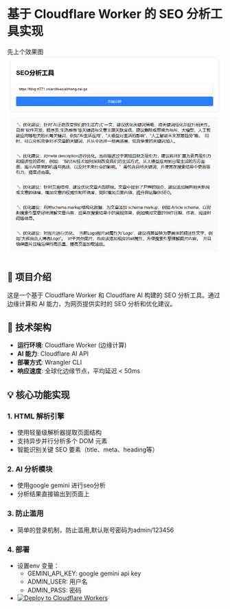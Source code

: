 # 基于 Cloudflare Worker 的 SEO 分析工具实现

先上个效果图
![架构图](./imgs/1734404872559.png)

## 📖 项目介绍

这是一个基于 Cloudflare Worker 和 Cloudflare AI 构建的 SEO 分析工具。通过边缘计算和 AI 能力，为网页提供实时的 SEO 分析和优化建议。

## 🔧 技术架构

- **运行环境**: Cloudflare Worker (边缘计算) 
- **AI 能力**: Cloudflare AI API
- **部署方式**: Wrangler CLI
- **响应速度**: 全球化边缘节点，平均延迟 < 50ms

## 💡 核心功能实现

### 1. HTML 解析引擎
- 使用轻量级解析器提取页面结构
- 支持异步并行分析多个 DOM 元素
- 智能识别关键 SEO 要素（title、meta、heading等）

### 2. AI 分析模块
- 使用google gemini 进行seo分析
- 分析结果直接输出到页面上

### 3. 防止滥用
- 简单的登录机制，防止滥用,默认账号密码为admin/123456


### 4. 部署
- 设置env 变量：
  - GEMINI_API_KEY: google gemini api key
  - ADMIN_USER: 用户名
  - ADMIN_PASS: 密码
- [![Deploy to Cloudflare Workers](https://deploy.workers.cloudflare.com/button)](https://deploy.workers.cloudflare.com/?url=https://github.com/yangwen27/ai-seo)
